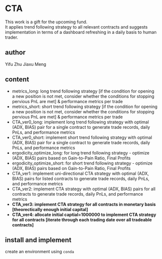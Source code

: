 # CTA
This work is a gift for the upcoming fund.<br>
It applies trend following strategy to all relevant contracts and suggests implementation in terms of a dashboard refreshing in a daily basis to human trader.
## author
Yifu Zhu  Jiaxu Meng <br>
## content
* metrics_long: long trend following strategy [if the condition for opening a new position is not met, consider whether the conditions for stopping pervious PnL are met] & performance metrics per trade<br>
* metrics_short: short trend following strategy [if the condition for opening a new position is not met, consider whether the conditions for stopping pervious PnL are met] & performance metrics per trade<br>
* CTA_ver0_long: implement long trend following strategy with optimal (ADX, BIAS) pair for a single contract to generate trade records, daily PnLs, and performance metrics<br>
* CTA_ver0_short: implement short trend following strategy with optimal (ADX, BIAS) pair for a single contract to generate trade records, daily PnLs, and performance metrics<br>
* ergodicity_optimize_long: for long trend following strategy - optimize (ADX, BIAS) pairs based on Gain-to-Pain Ratio, Final Profits<br>
* ergodicity_optimize_short: for short trend following strategy - optimize (ADX, BIAS) pairs based on Gain-to-Pain Ratio, Final Profits<br>
* CTA_ver1: implement uni-directional CTA strategy with optimal (ADX, BIAS) pairs for listed contracts to generate trade records, daily PnLs, and performance metrics<br>
* CTA_ver2: implement CTA strategy with optimal (ADX, BIAS) pairs for all contracts to generate trade records, daily PnLs, and performance metrics<br>
* **CTA_ver3: implement CTA strategy for all contracts in monetary basis [theorectically enough initial capital]<br>**
* __CTA_ver4: allocate initial captial=1000000 to implement CTA strategy for all contracts [iterate through each trading date over all tradeable contracts]<br>__
## install and implement
create an environment using <code>conda</code>
